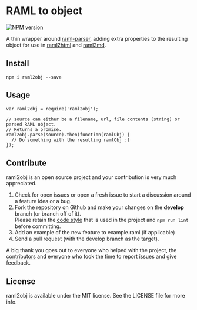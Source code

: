 # RAML to object

[![NPM version](http://img.shields.io/npm/v/raml2obj.svg)](https://www.npmjs.org/package/raml2obj)

A thin wrapper around [raml-parser](https://www.npmjs.org/package/raml-parser), adding extra properties to the resulting
object for use in [raml2html](https://www.npmjs.org/package/raml2html) and [raml2md](https://www.npmjs.org/package/raml2md).


## Install
```
npm i raml2obj --save
```


## Usage
```
var raml2obj = require('raml2obj');

// source can either be a filename, url, file contents (string) or parsed RAML object.
// Returns a promise.
raml2obj.parse(source).then(function(ramlObj) {
  // Do something with the resulting ramlObj :)
});
```


## Contribute
raml2obj is an open source project and your contribution is very much appreciated.

1. Check for open issues or open a fresh issue to start a discussion around a feature idea or a bug.
2. Fork the repository on Github and make your changes on the **develop** branch (or branch off of it).  
   Please retain the [code style](https://github.com/airbnb/javascript) that is used in the project and `npm run lint` before committing.
3. Add an example of the new feature to example.raml (if applicable)
4. Send a pull request (with the develop branch as the target).

A big thank you goes out to everyone who helped with the project, the [contributors](https://github.com/kevinrenskers/raml2obj/graphs/contributors)
and everyone who took the time to report issues and give feedback.


## License
raml2obj is available under the MIT license. See the LICENSE file for more info.
